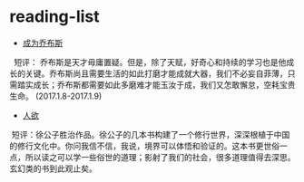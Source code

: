 # reading-list
* [成为乔布斯](https://book.douban.com/subject/26849305/)

   短评： 乔布斯是天才毋庸置疑。但是，除了天赋，好奇心和持续的学习也是他成长的关键。乔布斯尚且需要生活的如此打磨才能成就大器，我们不必妄自菲薄，只需踏实成长；乔布斯都需要如此多磨难才能玉汝于成，我们又怎敢懈怠，空耗宝贵生命。 (2017.1.8-2017.1.9)

* [人欲](http://book.qidian.com/info/145374)
 
  短评：徐公子胜治作品。徐公子的几本书构建了一个修行世界，深深根植于中国的修行文化中。你问我信不信，我说，境界可以体悟和验证的。这本书更世俗一点，所以读之可以学一些俗世的道理；影射了我们的社会，很多道理值得去深思。玄幻类的书到此观止矣。
